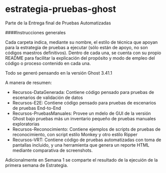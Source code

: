 # estrategia-pruebas-ghost
Parte de la Entrega final de Pruebas Automatizadas

####Instrucciones generales

Cada carpeta indica, mediante su nombre, el estilo de técnica que apoyan para la estrategia de pruebas a ejecutar (sólo están de apoyo, no son códigos maestros definitivos). Dentro de cada una, se cuenta con su propio README para facilitar la explicación del propósito y modo de empleo del código o proceso contenido en cada una.

Todo se generó pensando en la versión Ghost 3.41.1

A manera de resumen:

* Recursos-DataGenerada: Contiene código pensado para pruebas de escenarios de validación de datos
* Recursos-E2E: Contiene código pensado para pruebas de escenarios de pruebas End-to-End
* Recursos-PruebasManuales: Provee un mdelo de GUI de la versión Ghost bajo pruebas más un inventario pequeño de pruebas manuales exploratorias
* Recursos-Reconocimiento: Contiene ejemplos de scripts de pruebas de reconocimiento, con script estilo Monkey y otro estilo Ripper
* Recursos-VRT: Contiene código de pruebas automatizadas con toma de pantallas incluido, y una herramienta que genera un reporte HTML mediante comparativa de screenshots.

Adicionalmente en Semana 1 se comparte el resultado de la ejecuión de la primera semana de Estrategia.
